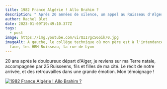```yaml
---
title: 1982 France Algérie ! Allo Brahim ?
description: " Après 20 années de silence, un appel au Ruisseau d'Alger !"
author: Rachel Blot
date: 2023-01-09T19:49:10.377Z
tags:
  - post
image: https://img.youtube.com/vi/QII7gc56oik/0.jpg
imageAlt: A gauche, le collège technique où mon père est à l'intendance. En
  face, les HBM Ruisseau, la rue de Lyon
---
```

20 ans après le douloureux départ d'Alger, je reviens sur ma Terre natale, accompagnée par 25 Ruisseens, fils et filles de ma cité. Le récit de notre arrivée, et des retrouvailles dans une grande émotion. Mon témoignage !

[![1982 France Algérie ! Allo Brahim ?](https://img.youtube.com/vi/QII7gc56oik/0.jpg)](https://www.youtube.com/watch?v=QII7gc56oik)